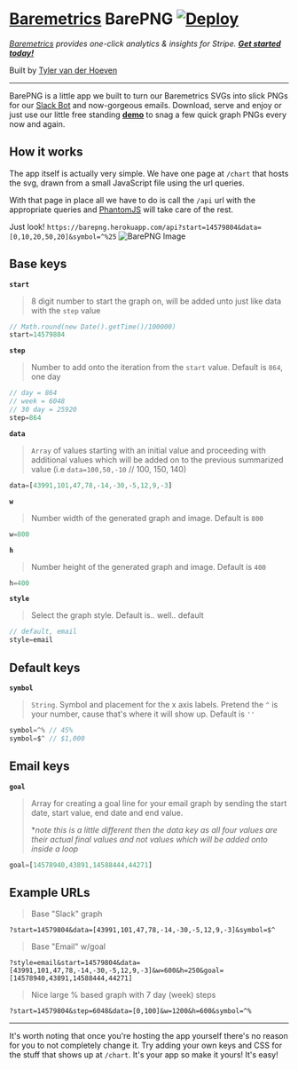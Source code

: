 # [Baremetrics](https://baremetrics.com/) BarePNG [![Deploy](https://www.herokucdn.com/deploy/button.svg)](https://heroku.com/deploy)
_[Baremetrics](https://baremetrics.com) provides one-click analytics & insights for Stripe. **[Get started today!](https://baremetrics.com)**_

Built by [Tyler van der Hoeven](https://github.com/tyvdh)

---

BarePNG is a little app we built to turn our Baremetrics SVGs into slick PNGs for our [Slack Bot](https://slack.com/apps/A0PSKV32Q-baremetrics) and now-gorgeous emails. Download, serve and enjoy or just use our little free standing **[demo](https://barepng.herokuapp.com)** to snag a few quick graph PNGs every now and again.

## How it works

The app itself is actually very simple. We have one page at `/chart` that hosts the svg, drawn from a small JavaScript file using the url queries.

With that page in place all we have to do is call the `/api` url with the appropriate queries and [PhantomJS](http://phantomjs.org/) will take care of the rest.

Just look! `https://barepng.herokuapp.com/api?start=14579804&data=[0,10,20,50,20]&symbol=^%25`
![BarePNG Image](https://barepng.herokuapp.com/api?start=14579804&data=[0,10,20,50,20]&symbol=^%25)

## Base keys
**`start`**
> 8 digit number to start the graph on, will be added unto just like data with the `step` value 

```js
// Math.round(new Date().getTime()/100000)
start=14579804
```

**`step`**
> Number to add onto the iteration from the `start` value. Default is `864`, one day

```js
// day = 864
// week = 6048
// 30 day = 25920
step=864
```

**`data`**
> `Array` of values starting with an initial value and proceeding with additional values which will be added on to the previous summarized value (i.e `data=100,50,-10` // 100, 150, 140)

```js
data=[43991,101,47,78,-14,-30,-5,12,9,-3]
```

**`w`**
> Number width of the generated graph and image. Default is `800`

```js
w=800
```

**`h`**
> Number height of the generated graph and image. Default is `400`

```js
h=400
```

**`style`**
> Select the graph style. Default is.. well.. default

```js
// default, email
style=email
```

## Default keys
**`symbol`**
> `String`. Symbol and placement for the x axis labels. Pretend the `^` is your number, cause that's where it will show up. Default is `''`

```js
symbol=^% // 45%
symbol=$^ // $1,000
```

## Email keys
**`goal`**
> Array for creating a goal line for your email graph by sending the start date, start value, end date and end value. 
>  
> **note this is a little different then the data key as all four values are their actual final values and not values which will be added onto inside a loop*

```js
goal=[14578940,43891,14588444,44271]
```

## Example URLs
> Base "Slack" graph

```
?start=14579804&data=[43991,101,47,78,-14,-30,-5,12,9,-3]&symbol=$^
```

> Base "Email" w/goal

```
?style=email&start=14579804&data=[43991,101,47,78,-14,-30,-5,12,9,-3]&w=600&h=250&goal=[14578940,43891,14588444,44271]
```

> Nice large % based graph with 7 day (week) steps

```
?start=14579804&step=6048&data=[0,100]&w=1200&h=600&symbol=^%
```

---

It's worth noting that once you're hosting the app yourself there's no reason for you to not completely change it. Try adding your own keys and CSS for the stuff that shows up at `/chart`. It's your app so make it yours! It's easy!